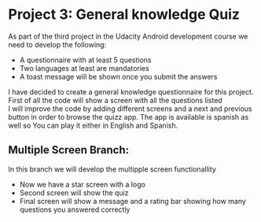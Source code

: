 <h1> Project 3: General knowledge Quiz </h1>

<p>As part of the third project in the Udacity Android development course we
need to develop the following: </p>

<ul>
  <li>A questionnaire with at least 5 questions</li>
  <li>Two languages at least are mandatories</li>
  <li>A toast message will be shown once you submit the answers</li>
</ul>

<p>I have decided to create a general knowledge questionnaire for this project.
First of all the code will show a screen with all the questions listed <br>
I will improve the code by adding different screens and a next and previous button in order
to browse the quizz app. The app is available is spanish as well so You can play it either in English and Spanish.</p>

<h2>Multiple Screen Branch:</h2>
<p>In this branch we will develop the multipple screen functionallity</p>
<ul>
	<li>Now we have a star screen with a logo</li>
	<li>Second screen will show the quiz</li>
	<li>Final screen will show a message and a rating bar showing how many questions you
	answered correctly</li>
</ul>
